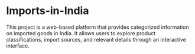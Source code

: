 # Imports-in-India
This project is a web-based platform that provides categorized information on imported goods in India. It allows users to explore product classifications, import sources, and relevant details through an interactive interface.
